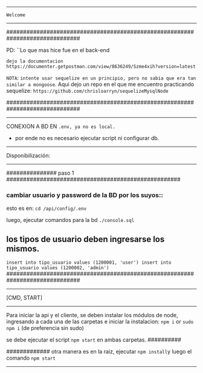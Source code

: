 ____________________________________________________________________________

`Welcome`
____________________________________________________________________________



##############################################################################

PD: ``Lo que mas hice fue en el back-end 
 
`dejo la documentacion`
`https://documenter.getpostman.com/view/8636249/Szme4xih?version=latest`



`NOTA`: `intente usar sequelize en un principio, pero no sabia que era tan similar a mongoose`. Aqui dejo un repo en el que me encuentro practicando sequelize: `https://github.com/chrisloarryn/sequelizeMysqlNode`

##############################################################################
____________________________________________________________________________



CONEXION A BD EN `.env, ya no es local.`


 - por ende no es necesario ejecutar script ni configurar db.
____________________________________________________________________________

Disponibilización:
____________________________________________________________________________

############### paso 1 ####################################################
###  cambiar usuario y password de la BD por los suyos::
esto es en:
`` cd /api/config/.env ``

luego, ejecutar comandos para la bd `./console.sql`
## los tipos de usuario deben ingresarse los mismos.
`insert into tipo_usuario values (1200001, 'user')
insert into tipo_usuario values (1200002, 'admin')`
##############################################################################

____________________________________________________________________________

[CMD, START]
____________________________________________________________________________

Para iniciar la api y el cliente, 
se deben instalar los módulos de node, ingresando a cada una de las carpetas e
iniciar la instalacion: `npm i` or `sudo npm i` (de preferencia sin sudo)

se debe ejecutar el script `npm start` en ambas carpetas.
##########

#############
otra manera es en la raiz, ejecutar `npm install`y luego el comando `npm start`

____________________________________________________________________________
